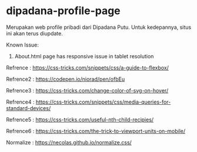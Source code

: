 # dipadana-profile-page
Merupakan web profile pribadi dari Dipadana Putu.
Untuk kedepannya, situs ini akan terus diupdate.

Known Issue:
1. About.html page has responsive issue in tablet resolution

Refrence  : https://css-tricks.com/snippets/css/a-guide-to-flexbox/

Refrence2 : https://codepen.io/niorad/pen/ofbEu

Refrence3 : https://css-tricks.com/change-color-of-svg-on-hover/

Refrence4 : https://css-tricks.com/snippets/css/media-queries-for-standard-devices/

Refrence5 : https://css-tricks.com/useful-nth-child-recipies/

Refrence6 : https://css-tricks.com/the-trick-to-viewport-units-on-mobile/

Normalize : https://necolas.github.io/normalize.css/

